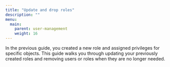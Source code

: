```yaml
---
title: "Update and drop roles"
description: ""
menu:
  main:
    parent: user-management
    weight: 16
---
```


In the previous guide, you created a new role and assigned privileges for
specific objects. This guide walks you through updating your previously created
roles and removing users or roles when they are no longer needed.



